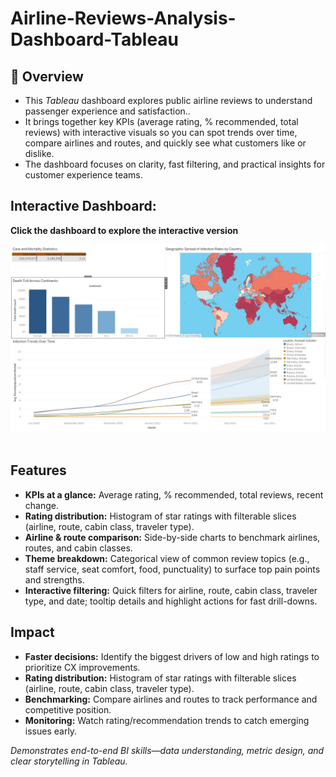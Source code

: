 # Airline-Reviews-Analysis-Dashboard-Tableau

## 📌 Overview
- This *Tableau* dashboard explores public airline reviews to understand passenger experience and satisfaction.. <br>
- It brings together key KPIs (average rating, % recommended, total reviews) with interactive visuals so you can spot trends over time, compare airlines and routes, and quickly see what customers like or dislike. <br>
- The dashboard focuses on clarity, fast filtering, and practical insights for customer experience teams.

## Interactive Dashboard:

**Click the dashboard to explore the interactive version** <br>

[![Airline Reviews Dashboard](https://github.com/edwin-samuel-giftson/My-Projects/blob/main/My%20Projects/Global-Pandemic-Tracker/Pandemic-Tracker-Dashboard.png?raw=true)](https://public.tableau.com/app/profile/edwinsamuel7/viz/Singapore_Ailrlines_packaged_workbook/Dashboard12)
​
## Features
- **KPIs at a glance:** Average rating, % recommended, total reviews, recent change.
- **Rating distribution:** Histogram of star ratings with filterable slices (airline, route, cabin class, traveler type).
- **Airline & route comparison:** Side-by-side charts to benchmark airlines, routes, and cabin classes.
- **Theme breakdown:** Categorical view of common review topics (e.g., staff service, seat comfort, food, punctuality) to surface top pain points and strengths.
- **Interactive filtering:** Quick filters for airline, route, cabin class, traveler type, and date; tooltip details and highlight actions for fast drill-downs.

## Impact
- **Faster decisions:** Identify the biggest drivers of low and high ratings to prioritize CX improvements.
- **Rating distribution:** Histogram of star ratings with filterable slices (airline, route, cabin class, traveler type).
- **Benchmarking:** Compare airlines and routes to track performance and competitive position.
- **Monitoring:** Watch rating/recommendation trends to catch emerging issues early.

*Demonstrates end-to-end BI skills—data understanding, metric design, and clear storytelling in Tableau.*
